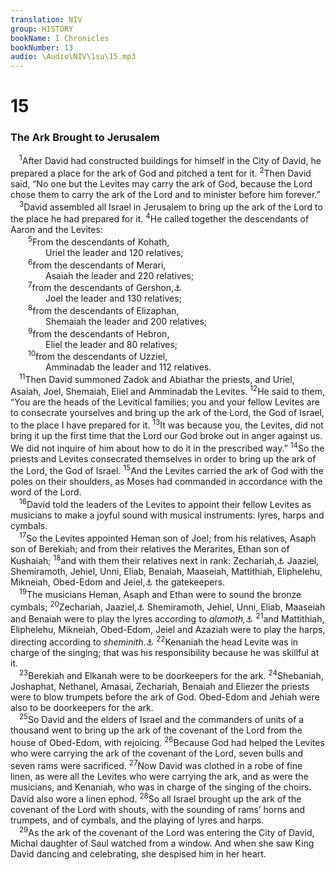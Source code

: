 ```yaml
---
translation: NIV
group: HISTORY
bookName: I Chronicles 
bookNumber: 13
audio: \Audio\NIV\1su\15.mp3
---
```


<div class="title"><h1>15</h1><h3>The Ark Brought to Jerusalem </h3></div>
<span class="verse 1su_15_1"> <sup>1</sup>After David had constructed buildings for himself in the City of David, he prepared a place for the ark of God and pitched a tent for it. </span>
<span class="verse 1su_15_2"><sup>2</sup>Then David said, “No one but the Levites may carry the ark of God, because the Lord chose them to carry the ark of the Lord and to minister before him forever.” <br/></span>
<span class="verse 1su_15_3"> <sup>3</sup>David assembled all Israel in Jerusalem to bring up the ark of the Lord to the place he had prepared for it. </span>
<span class="verse 1su_15_4"><sup>4</sup>He called together the descendants of Aaron and the Levites: <br/></span>
<span class="verse 1su_15_5">  <sup>5</sup>From the descendants of Kohath, <br/>    Uriel the leader and 120 relatives; <br/></span>
<span class="verse 1su_15_6">  <sup>6</sup>from the descendants of Merari, <br/>    Asaiah the leader and 220 relatives; <br/></span>
<span class="verse 1su_15_7">  <sup>7</sup>from the descendants of Gershon,<a data-toggle="tooltip" data-placement="bottom" title="Hebrew Gershom, a variant of Gershon">⚓</a><br/>    Joel the leader and 130 relatives; <br/></span>
<span class="verse 1su_15_8">  <sup>8</sup>from the descendants of Elizaphan, <br/>    Shemaiah the leader and 200 relatives; <br/></span>
<span class="verse 1su_15_9">  <sup>9</sup>from the descendants of Hebron, <br/>    Eliel the leader and 80 relatives; <br/></span>
<span class="verse 1su_15_10">  <sup>10</sup>from the descendants of Uzziel, <br/>    Amminadab the leader and 112 relatives. <br/></span>
<span class="verse 1su_15_11"> <sup>11</sup>Then David summoned Zadok and Abiathar the priests, and Uriel, Asaiah, Joel, Shemaiah, Eliel and Amminadab the Levites. </span>
<span class="verse 1su_15_12"><sup>12</sup>He said to them, “You are the heads of the Levitical families; you and your fellow Levites are to consecrate yourselves and bring up the ark of the Lord, the God of Israel, to the place I have prepared for it. </span>
<span class="verse 1su_15_13"><sup>13</sup>It was because you, the Levites, did not bring it up the first time that the Lord our God broke out in anger against us. We did not inquire of him about how to do it in the prescribed way.” </span>
<span class="verse 1su_15_14"><sup>14</sup>So the priests and Levites consecrated themselves in order to bring up the ark of the Lord, the God of Israel. </span>
<span class="verse 1su_15_15"><sup>15</sup>And the Levites carried the ark of God with the poles on their shoulders, as Moses had commanded in accordance with the word of the Lord. <br/></span>
<span class="verse 1su_15_16"> <sup>16</sup>David told the leaders of the Levites to appoint their fellow Levites as musicians to make a joyful sound with musical instruments: lyres, harps and cymbals. <br/></span>
<span class="verse 1su_15_17"> <sup>17</sup>So the Levites appointed Heman son of Joel; from his relatives, Asaph son of Berekiah; and from their relatives the Merarites, Ethan son of Kushaiah; </span>
<span class="verse 1su_15_18"><sup>18</sup>and with them their relatives next in rank: Zechariah,<a data-toggle="tooltip" data-placement="bottom" title="Three Hebrew manuscripts and most Septuagint manuscripts (see also verse 20 and 16:5); most Hebrew manuscripts Zechariah son and or Zechariah, Ben and">⚓</a> Jaaziel, Shemiramoth, Jehiel, Unni, Eliab, Benaiah, Maaseiah, Mattithiah, Eliphelehu, Mikneiah, Obed-Edom and Jeiel,<a data-toggle="tooltip" data-placement="bottom" title="Hebrew; Septuagint (see also verse 21) Jeiel and Azaziah">⚓</a> the gatekeepers. <br/></span>
<span class="verse 1su_15_19"> <sup>19</sup>The musicians Heman, Asaph and Ethan were to sound the bronze cymbals; </span>
<span class="verse 1su_15_20"><sup>20</sup>Zechariah, Jaaziel,<a data-toggle="tooltip" data-placement="bottom" title="See verse 18; Hebrew Aziel , a variant of Jaaziel .">⚓</a> Shemiramoth, Jehiel, Unni, Eliab, Maaseiah and Benaiah were to play the lyres according to <em>alamoth,</em><a data-toggle="tooltip" data-placement="bottom" title="Probably a musical term">⚓</a></span>
<span class="verse 1su_15_21"><sup>21</sup>and Mattithiah, Eliphelehu, Mikneiah, Obed-Edom, Jeiel and Azaziah were to play the harps, directing according to <em>sheminith.</em><a data-toggle="tooltip" data-placement="bottom" title="Probably a musical term">⚓</a></span>
<span class="verse 1su_15_22"><sup>22</sup>Kenaniah the head Levite was in charge of the singing; that was his responsibility because he was skillful at it. <br/></span>
<span class="verse 1su_15_23"> <sup>23</sup>Berekiah and Elkanah were to be doorkeepers for the ark. </span>
<span class="verse 1su_15_24"><sup>24</sup>Shebaniah, Joshaphat, Nethanel, Amasai, Zechariah, Benaiah and Eliezer the priests were to blow trumpets before the ark of God. Obed-Edom and Jehiah were also to be doorkeepers for the ark. <br/></span>
<span class="verse 1su_15_25"> <sup>25</sup>So David and the elders of Israel and the commanders of units of a thousand went to bring up the ark of the covenant of the Lord from the house of Obed-Edom, with rejoicing. </span>
<span class="verse 1su_15_26"><sup>26</sup>Because God had helped the Levites who were carrying the ark of the covenant of the Lord, seven bulls and seven rams were sacrificed. </span>
<span class="verse 1su_15_27"><sup>27</sup>Now David was clothed in a robe of fine linen, as were all the Levites who were carrying the ark, and as were the musicians, and Kenaniah, who was in charge of the singing of the choirs. David also wore a linen ephod. </span>
<span class="verse 1su_15_28"><sup>28</sup>So all Israel brought up the ark of the covenant of the Lord with shouts, with the sounding of rams’ horns and trumpets, and of cymbals, and the playing of lyres and harps. <br/></span>
<span class="verse 1su_15_29"> <sup>29</sup>As the ark of the covenant of the Lord was entering the City of David, Michal daughter of Saul watched from a window. And when she saw King David dancing and celebrating, she despised him in her heart. <br/></span>
